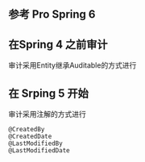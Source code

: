 



## 参考 Pro Spring 6

## 在Spring 4 之前审计

审计采用Entity继承Auditable的方式进行


## 在 Srping 5 开始

审计采用注解的方式进行

```
@CreatedBy
@CreatedDate
@LastModifiedBy
@LastModifiedDate 

```
